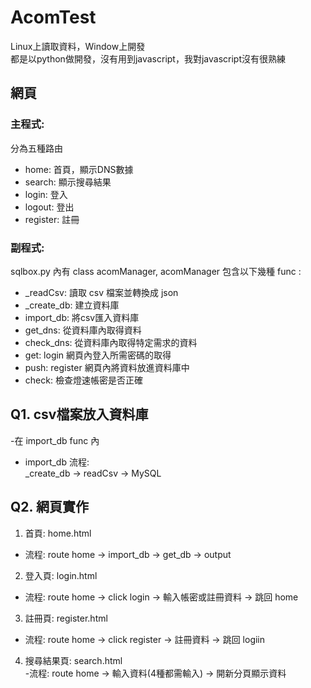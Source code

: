 # AcomTest
Linux上讀取資料，Window上開發  
都是以python做開發，沒有用到javascript，我對javascript沒有很熟練

## 網頁  

### 主程式:   
分為五種路由
- home: 首頁，顯示DNS數據
- search: 顯示搜尋結果
- login: 登入
- logout: 登出
- register: 註冊

### 副程式:  
sqlbox.py 內有 class acomManager, acomManager 包含以下幾種 func :  
- _readCsv: 讀取 csv 檔案並轉換成 json  
- _create_db: 建立資料庫  
- import_db: 將csv匯入資料庫  
- get_dns: 從資料庫內取得資料  
- check_dns: 從資料庫內取得特定需求的資料  
- get: login 網頁內登入所需密碼的取得  
- push: register 網頁內將資料放進資料庫中  
- check: 檢查燈速帳密是否正確  

## Q1. csv檔案放入資料庫
 -在 import_db func 內  
- import_db 流程:  
  _create_db -> readCsv -> MySQL

## Q2. 網頁實作

1. 首頁: home.html  
- 流程: route home -> import_db -> get_db -> output  
2. 登入頁: login.html  
- 流程: route home -> click login -> 輸入帳密或註冊資料 -> 跳回 home
3. 註冊頁: register.html  
- 流程: route home -> click register -> 註冊資料 -> 跳回 logiin  
4. 搜尋結果頁: search.html  
-流程: route home -> 輸入資料(4種都需輸入) -> 開新分頁顯示資料  


